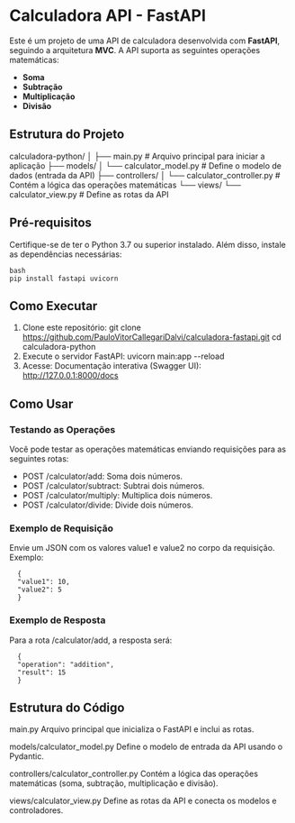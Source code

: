 # Calculadora API - FastAPI

Este é um projeto de uma API de calculadora desenvolvida com **FastAPI**, seguindo a arquitetura **MVC**. A API suporta as seguintes operações matemáticas:

- **Soma**
- **Subtração**
- **Multiplicação**
- **Divisão**

## Estrutura do Projeto
calculadora-python/ │ ├── main.py # Arquivo principal para iniciar a aplicação ├── models/ │ └── calculator_model.py # Define o modelo de dados (entrada da API) ├── controllers/ │ └── calculator_controller.py # Contém a lógica das operações matemáticas └── views/ └── calculator_view.py # Define as rotas da API


## Pré-requisitos

Certifique-se de ter o Python 3.7 ou superior instalado. Além disso, instale as dependências necessárias:

```
bash
pip install fastapi uvicorn
```
## Como Executar
1. Clone este repositório:
  git clone https://github.com/PauloVitorCallegariDalvi/calculadora-fastapi.git
  cd calculadora-python
2. Execute o servidor FastAPI:
  uvicorn main:app --reload
3. Acesse:
   Documentação interativa (Swagger UI): http://127.0.0.1:8000/docs
## Como Usar
### Testando as Operações
Você pode testar as operações matemáticas enviando requisições para as seguintes rotas:

- POST /calculator/add: Soma dois números.
- POST /calculator/subtract: Subtrai dois números.
- POST /calculator/multiply: Multiplica dois números.
- POST /calculator/divide: Divide dois números.
### Exemplo de Requisição
Envie um JSON com os valores value1 e value2 no corpo da requisição. Exemplo:
```
  {
  "value1": 10,
  "value2": 5
  }
```

### Exemplo de Resposta
Para a rota /calculator/add, a resposta será:
```
  {
  "operation": "addition",
  "result": 15
  }
```

## Estrutura do Código
main.py
Arquivo principal que inicializa o FastAPI e inclui as rotas.

models/calculator_model.py
Define o modelo de entrada da API usando o Pydantic.

controllers/calculator_controller.py
Contém a lógica das operações matemáticas (soma, subtração, multiplicação e divisão).

views/calculator_view.py
Define as rotas da API e conecta os modelos e controladores.
